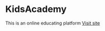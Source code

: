 # KidsAcademy
This is an online educating platform
[Visit site](https://abdullahmuslim.github.io/KidsAcademy/)
